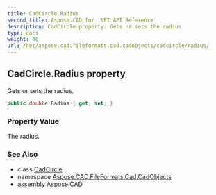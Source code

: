```yaml
---
title: CadCircle.Radius
second_title: Aspose.CAD for .NET API Reference
description: CadCircle property. Gets or sets the radius
type: docs
weight: 40
url: /net/aspose.cad.fileformats.cad.cadobjects/cadcircle/radius/
---
```

## CadCircle.Radius property

Gets or sets the radius.

```csharp
public double Radius { get; set; }
```

### Property Value

The radius.

### See Also

* class [CadCircle](../)
* namespace [Aspose.CAD.FileFormats.Cad.CadObjects](../../cadcircle/)
* assembly [Aspose.CAD](../../../)


